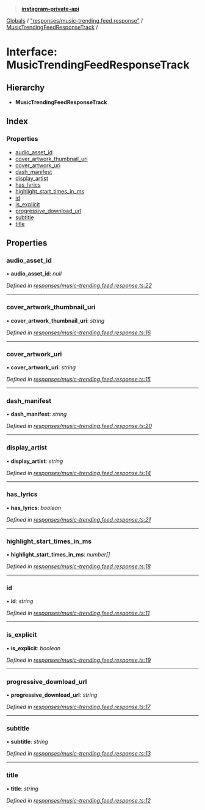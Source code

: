 > **[instagram-private-api](../README.md)**

[Globals](../README.md) / ["responses/music-trending.feed.response"](../modules/_responses_music_trending_feed_response_.md) / [MusicTrendingFeedResponseTrack](_responses_music_trending_feed_response_.musictrendingfeedresponsetrack.md) /

# Interface: MusicTrendingFeedResponseTrack

## Hierarchy

* **MusicTrendingFeedResponseTrack**

## Index

### Properties

* [audio_asset_id](_responses_music_trending_feed_response_.musictrendingfeedresponsetrack.md#audio_asset_id)
* [cover_artwork_thumbnail_uri](_responses_music_trending_feed_response_.musictrendingfeedresponsetrack.md#cover_artwork_thumbnail_uri)
* [cover_artwork_uri](_responses_music_trending_feed_response_.musictrendingfeedresponsetrack.md#cover_artwork_uri)
* [dash_manifest](_responses_music_trending_feed_response_.musictrendingfeedresponsetrack.md#dash_manifest)
* [display_artist](_responses_music_trending_feed_response_.musictrendingfeedresponsetrack.md#display_artist)
* [has_lyrics](_responses_music_trending_feed_response_.musictrendingfeedresponsetrack.md#has_lyrics)
* [highlight_start_times_in_ms](_responses_music_trending_feed_response_.musictrendingfeedresponsetrack.md#highlight_start_times_in_ms)
* [id](_responses_music_trending_feed_response_.musictrendingfeedresponsetrack.md#id)
* [is_explicit](_responses_music_trending_feed_response_.musictrendingfeedresponsetrack.md#is_explicit)
* [progressive_download_url](_responses_music_trending_feed_response_.musictrendingfeedresponsetrack.md#progressive_download_url)
* [subtitle](_responses_music_trending_feed_response_.musictrendingfeedresponsetrack.md#subtitle)
* [title](_responses_music_trending_feed_response_.musictrendingfeedresponsetrack.md#title)

## Properties

###  audio_asset_id

• **audio_asset_id**: *null*

*Defined in [responses/music-trending.feed.response.ts:22](https://github.com/dilame/instagram-private-api/blob/3e16058/src/responses/music-trending.feed.response.ts#L22)*

___

###  cover_artwork_thumbnail_uri

• **cover_artwork_thumbnail_uri**: *string*

*Defined in [responses/music-trending.feed.response.ts:16](https://github.com/dilame/instagram-private-api/blob/3e16058/src/responses/music-trending.feed.response.ts#L16)*

___

###  cover_artwork_uri

• **cover_artwork_uri**: *string*

*Defined in [responses/music-trending.feed.response.ts:15](https://github.com/dilame/instagram-private-api/blob/3e16058/src/responses/music-trending.feed.response.ts#L15)*

___

###  dash_manifest

• **dash_manifest**: *string*

*Defined in [responses/music-trending.feed.response.ts:20](https://github.com/dilame/instagram-private-api/blob/3e16058/src/responses/music-trending.feed.response.ts#L20)*

___

###  display_artist

• **display_artist**: *string*

*Defined in [responses/music-trending.feed.response.ts:14](https://github.com/dilame/instagram-private-api/blob/3e16058/src/responses/music-trending.feed.response.ts#L14)*

___

###  has_lyrics

• **has_lyrics**: *boolean*

*Defined in [responses/music-trending.feed.response.ts:21](https://github.com/dilame/instagram-private-api/blob/3e16058/src/responses/music-trending.feed.response.ts#L21)*

___

###  highlight_start_times_in_ms

• **highlight_start_times_in_ms**: *number[]*

*Defined in [responses/music-trending.feed.response.ts:18](https://github.com/dilame/instagram-private-api/blob/3e16058/src/responses/music-trending.feed.response.ts#L18)*

___

###  id

• **id**: *string*

*Defined in [responses/music-trending.feed.response.ts:11](https://github.com/dilame/instagram-private-api/blob/3e16058/src/responses/music-trending.feed.response.ts#L11)*

___

###  is_explicit

• **is_explicit**: *boolean*

*Defined in [responses/music-trending.feed.response.ts:19](https://github.com/dilame/instagram-private-api/blob/3e16058/src/responses/music-trending.feed.response.ts#L19)*

___

###  progressive_download_url

• **progressive_download_url**: *string*

*Defined in [responses/music-trending.feed.response.ts:17](https://github.com/dilame/instagram-private-api/blob/3e16058/src/responses/music-trending.feed.response.ts#L17)*

___

###  subtitle

• **subtitle**: *string*

*Defined in [responses/music-trending.feed.response.ts:13](https://github.com/dilame/instagram-private-api/blob/3e16058/src/responses/music-trending.feed.response.ts#L13)*

___

###  title

• **title**: *string*

*Defined in [responses/music-trending.feed.response.ts:12](https://github.com/dilame/instagram-private-api/blob/3e16058/src/responses/music-trending.feed.response.ts#L12)*